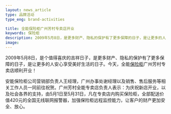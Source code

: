 ```yaml
---
layout: news_article
type: 品牌活动
type_eng: brand-activities

title: 全能保险柜广州芳村专卖店开业
keywords: 保险柜
description: 2009年5月8日，是更多财产、隐私的保护有了更多保障的日子，是让更多的人安心享受美好生活的日子。今天，全能保险柜广州芳村专卖店顺利开业！
image: 
---
```

2009年5月8日，是个值得喜庆的吉祥日子，是更多财产、隐私的保护有了更多保障的日子，是让更多的人安心享受美好生活的日子。今天，全能[保险柜](http://www.qnnsafe.com/)广州芳村专卖店顺利开业！

安能保险柜公司营销部负责人王经理，广州办事处谢经理以及销售、售后服务等相关工作人员一同前往祝贺。广州芳村全能专卖店负责人表示：为庆祝新店开业，以及社会各界的支持，由5月1日至5月31日，凡在专卖店内购买保险柜，全部配送价值420元的全国无线联网报警器，加强保险柜远程监控能力，让客户的财产更加安全、放心。
